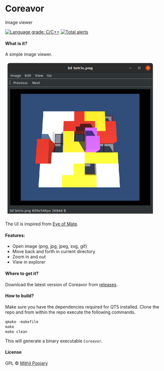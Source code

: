 # Coreavor

Image viewer

[![Language grade: C/C++](https://img.shields.io/lgtm/grade/cpp/g/Mithil467/coreavor.svg?logo=lgtm&logoWidth=18)](https://lgtm.com/projects/g/Mithil467/coreavor/context:cpp)
[![Total alerts](https://img.shields.io/lgtm/alerts/g/Mithil467/coreavor.svg?logo=lgtm&logoWidth=18)](https://lgtm.com/projects/g/Mithil467/coreavor/alerts/)

#### What is it?

A simple image viewer.

<img src="https://raw.githubusercontent.com/Mithil467/Coreavor/images/demo.png?token=AJ4FEYIYQAKZTSWB44GVVGC7EWANA" height=500px/>

The UI is inspired from [Eye of Mate](https://github.com/mate-desktop/eom).

#### Features:

- Open image (png, jpg, jpeg, svg, gif)
- Move back and forth in current directory
- Zoom in and out
- View in explorer

#### Where to get it?

Download the latest version of Coreavor from [releases](https://github.com/Mithil467/mitpick/releases/latest).

#### How to build?

Make sure you have the dependencies required for QT5 installed.
Clone the repo and from within the repo execute the following commands.

```
qmake -makefile
make
make clean
```
This will generate a binary executable `Coreavor`.

#### License

GPL © [Mithil Poojary](https://github.com/Mithil467)
